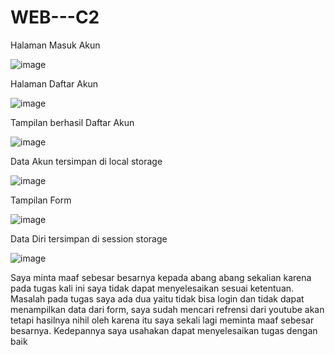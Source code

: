 # WEB---C2
Halaman Masuk Akun

![image](https://user-images.githubusercontent.com/120117342/227728484-8ce1146d-8faf-44be-9ed9-77286bacb224.png)

Halaman Daftar Akun

![image](https://user-images.githubusercontent.com/120117342/227728552-c116950f-f9e0-4936-a65e-f72802ab771f.png)

Tampilan berhasil Daftar Akun

![image](https://user-images.githubusercontent.com/120117342/227728575-86f86418-98c9-465d-8607-95a6bae9de3e.png)

Data Akun tersimpan di local storage

![image](https://user-images.githubusercontent.com/120117342/227728608-91d34888-73b4-4195-9bd3-46d17e580f62.png)

Tampilan Form

![image](https://user-images.githubusercontent.com/120117342/227728700-86ec9091-8a5a-4f4e-a3c7-e3f20cc96407.png)

Data Diri tersimpan di session storage

![image](https://user-images.githubusercontent.com/120117342/227728729-e642f5c5-c27a-439c-b8d5-99ea23a7a986.png)

Saya minta maaf sebesar besarnya kepada abang abang sekalian karena pada tugas kali ini saya tidak dapat menyelesaikan sesuai ketentuan.
Masalah pada tugas saya ada dua yaitu tidak bisa login dan tidak dapat menampilkan data dari form, saya sudah mencari refrensi dari youtube akan tetapi hasilnya nihil
oleh karena itu saya sekali lagi meminta maaf sebesar besarnya.
Kedepannya saya usahakan dapat menyelesaikan tugas dengan baik 
